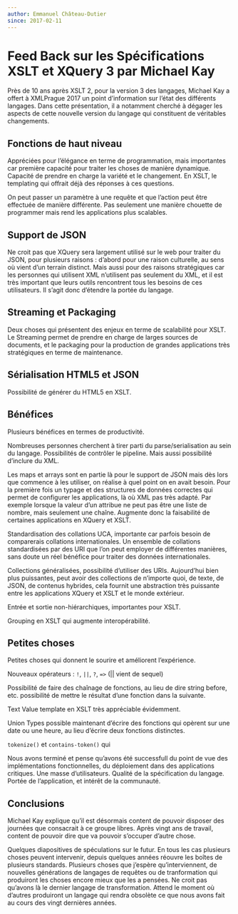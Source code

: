 ```yaml
---
author: Emmanuel Château-Dutier
since: 2017-02-11
---
```


# Feed Back sur les Spécifications XSLT et XQuery 3 par Michael Kay

Près de 10 ans après XSLT 2, pour la version 3 des langages, Michael Kay a offert à XMLPrague 2017 un point d’information sur l’état des différents langages. Dans cette présentation, il a notamment cherché à dégager les aspects de cette nouvelle version du langage qui constituent de véritables changements.

## Fonctions de haut niveau

Appréciées pour l’élégance en terme de programmation, mais importantes car première capacité pour traiter les choses de manière dynamique. Capacité de prendre en charge la variété et le changement. En XSLT, le templating qui offrait déjà des réponses à ces questions.

On peut passer un paramètre à une requête et que l’action peut être effectuée de manière différente. Pas seulement une manière chouette de programmer mais rend les applications plus scalables.

## Support de JSON

Ne croit pas que XQuery sera largement utilisé sur le web pour traiter du JSON, pour plusieurs raisons : d’abord pour une raison culturelle, au sens où vient d’un terrain distinct. Mais aussi pour des raisons stratégiques car les personnes qui utilisent XML n’utilisent pas seulement du XML, et il est très important que leurs outils rencontrent tous les besoins de ces utilisateurs. Il s’agit donc d’étendre la portée du langage.

## Streaming et Packaging

Deux choses qui présentent des enjeux en terme de scalabilité pour XSLT. Le Streaming permet de prendre en charge de larges sources de documents, et le packaging pour la production de grandes applications très stratégiques en terme de maintenance.

## Sérialisation HTML5 et JSON

Possibilité de générer du HTML5 en XSLT.

## Bénéfices

Plusieurs bénéfices en termes de productivité.

Nombreuses personnes cherchent à tirer parti du parse/serialisation au sein du langage. Possibilités de contrôler le pipeline. Mais aussi possibilité d’inclure du XML.

Les maps et arrays sont en partie là pour le support de JSON mais dès lors que commence à les utiliser, on réalise à quel point on en avait besoin. Pour la première fois un typage et des structures de données correctes qui permet de configurer les applications, là où XML pas très adapté. Par exemple lorsque la valeur d’un attribue ne peut pas être une liste de nombre, mais seulement une chaîne. Augmente donc la faisabilité de certaines applications en XQuery et XSLT.

Standardisation des collations UCA, importante car parfois besoin de comparerais collations internationales. Un ensemble de collations standardisées par des URI que l’on peut employer de différentes manières, sans doute un réel bénéfice pour traiter des données internationales.

Collections généralisées, possibilité d’utiliser des URIs. Aujourd’hui bien plus puissantes, peut avoir des collections de n’importe quoi, de texte, de JSON, de contenus hybrides, cela fournit une abstraction très puissante entre les applications XQuery et XSLT et le monde extérieur.

Entrée et sortie non-hiérarchiques, importantes pour XSLT.

Grouping en XSLT qui augmente interopérabilité.

## Petites choses

Petites choses qui donnent le sourire et améliorent l’expérience.

Nouveaux opérateurs : `!`, `||`, `?`, `=>` (|| vient de sequel)

Possibilité de faire des chaînage de fonctions, au lieu de dire string before, etc. possibilité de mettre le résultat d’une fonction dans la suivante.

Text Value template en XSLT très appréciable évidemment.

Union Types possible maintenant d’écrire des fonctions qui opèrent sur une date ou une heure, au lieu d’écrire deux fonctions distinctes.

`tokenize()` et `contains-token()` qui 

Nous avons terminé et pense qu’avons été successfull du point de vue des implémentations fonctionnelles, du déploiement dans des applications critiques. Une masse d’utilisateurs. Qualité de la spécification du langage. Portée de l’application, et intérêt de la communauté.

## Conclusions

Michael Kay explique qu’il est désormais content de pouvoir disposer des journées que consacrait à ce groupe libres. Après vingt ans de travail, content de pouvoir dire que va pouvoir s’occuper d’autre chose.

Quelques diapositives de spéculations sur le futur. En tous les cas plusieurs choses peuvent intervenir, depuis quelques années réouvre les boîtes de plusieurs standards. Plusieurs choses que j’espère qu’interviennent, de nouvelles générations de langages de requêtes ou de tranformation qui produiront les choses encore mieux que les a pensées. Ne croit pas qu’avons là le dernier langage de transformation. Attend le moment où d’autres produiront un langage qui rendra obsolète ce que nous avons fait au cours des vingt dernières années.





